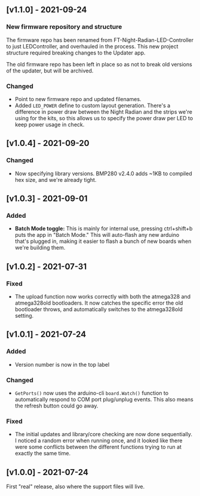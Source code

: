 ## [v1.1.0] - 2021-09-24
### New firmware repository and structure
The firmware repo has been renamed from FT-Night-Radian-LED-Controller to just LEDController, and overhauled in the process. This new project structure required breaking changes to the Updater app.

The old firmware repo has been left in place so as not to break old versions of the updater, but will be archived.

### Changed
- Point to new firmware repo and updated filenames.
- Added `LED_POWER` define to custom layout generation. There's a difference in power draw between the Night Radian and the strips we're using for the kits, so this allows us to specify the power draw per LED to keep power usage in check.

## [v1.0.4] - 2021-09-20
### Changed
- Now specifying library versions. BMP280 v2.4.0 adds ~1KB to compiled hex size, and we're already tight.

## [v1.0.3] - 2021-09-01
### Added
- **Batch Mode toggle:** This is mainly for internal use, pressing ctrl+shift+b puts the app in "Batch Mode." This will auto-flash any new arduino that's plugged in, making it easier to flash a bunch of new boards when we're building them.

## [v1.0.2] - 2021-07-31
### Fixed
- The upload function now works correctly with both the atmega328 and atmega328old bootloaders. It now catches the specific error the old bootloader throws, and automatically switches to the atmega328old setting.

## [v1.0.1] - 2021-07-24
### Added
- Version number is now in the top label

### Changed
- `GetPorts()` now uses the arduino-cli `board.Watch()` function to automatically respond to COM port plug/unplug events. This also means the refresh button could go away.

### Fixed
- The initial updates and library/core checking are now done sequentially. I noticed a random error when running once, and it looked like there were some conflicts between the different functions trying to run at exactly the same time.

## [v1.0.0] - 2021-07-24
First "real" release, also where the support files will live.